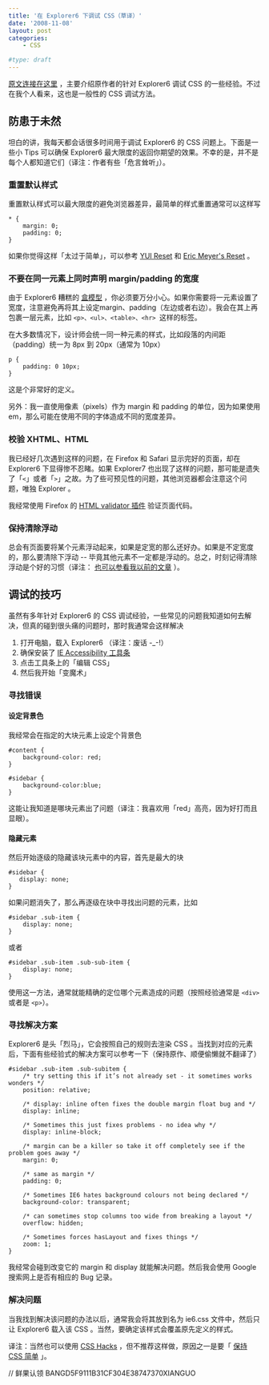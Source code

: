 ```yaml
---
title: '在 Explorer6 下调试 CSS（草译）'
date: '2008-11-08'
layout: post
categories:
    - CSS

#type: draft
---
```


[原文连接在这里](http://imgiseverything.co.uk/2008/10/31/how-i-debug-ie6/) ，主要介绍原作者的针对 Explorer6 调试 CSS 的一些经验。不过在我个人看来，这也是一般性的 CSS 调试方法。


## 防患于未然

坦白的讲，我每天都会话很多时间用于调试 Explorer6 的 CSS 问题上。下面是一些小 Tips 可以确保 Explorer6 最大限度的返回你期望的效果。不幸的是，并不是每个人都知道它们（译注：作者有些「危言耸听」）。


### 重置默认样式

重置默认样式可以最大限度的避免浏览器差异，最简单的样式重置通常可以这样写

```
* {
    margin: 0;
    padding: 0;
}
```

如果你觉得这样「太过于简单」，可以参考  [YUI Reset](http://developer.yahoo.com/yui/reset/)  和  [Eric Meyer's Reset](http://meyerweb.com/eric/tools/css/reset/) 。


### 不要在同一元素上同时声明 margin/padding 的宽度

由于 Explorer6 糟糕的 [盒模型](http://www.456bereastreet.com/archive/200612/internet_explorer_and_the_css_box_model/) ，你必须要万分小心。如果你需要将一元素设置了宽度，注意避免再将其上设定margin、padding（左边或者右边）。我会在其上再包裹一层元素，比如 `<p>、<ul>、<table>、<hr> `这样的标签。

在大多数情况下，设计师会统一同一种元素的样式，比如段落的内间距（padding）统一为 8px 到 20px（通常为 10px）

```
p {
    padding: 0 10px;
}
```

这是个非常好的定义。

另外：我一直使用像素（pixels）作为 margin 和 padding 的单位，因为如果使用 em，那么可能在使用不同的字体造成不同的宽度差异。


### 校验 XHTML、HTML

我已经好几次遇到这样的问题，在 Firefox 和 Safari 显示完好的页面，却在 Explorer6 下显得惨不忍睹。如果 Explorer7 也出现了这样的问题，那可能是遗失了「`<`」或者「`>`」之故。为了些可预见性的问题，其他浏览器都会注意这个问题，唯独 Explorer 。

我经常使用 Firefox 的  [HTML validator 插件](https://addons.mozilla.org/en-US/firefox/addon/249) 验证页面代码。


### 保持清除浮动

总会有页面要将某个元素浮动起来，如果是定宽的那么还好办。如果是不定宽度的，那么要清除下浮动 -- 毕竟其他元素不一定都是浮动的。总之，时刻记得清除浮动是个好的习惯（译注： [也可以参看我以前的文章]({{site.urls}}/posts/1209/) ）。


## 调试的技巧

虽然有多年针对 Explorer6 的 CSS 调试经验，一些常见的问题我知道如何去解决，但真的碰到很头痛的问题时，那时我通常会这样解决

1. 打开电脑，载入 Explorer6 （译注：废话 -_-!）
2. 确保安装了  [IE Accessibility 工具条](http://www.visionaustralia.org.au/ais/toolbar/) 
3. 点击工具条上的「编辑 CSS」
4. 然后我开始「变魔术」


### 寻找错误


#### 设定背景色

我经常会在指定的大块元素上设定个背景色

```
#content {
    background-color: red;
}

#sidebar {
    background-color:blue;
}
```

这能让我知道是哪块元素出了问题（译注：我喜欢用「red」高亮，因为好打而且显眼）。


#### 隐藏元素

然后开始逐级的隐藏该块元素中的内容，首先是最大的块

```
#sidebar {
   display: none;
}
```

如果问题消失了，那么再逐级在块中寻找出问题的元素，比如

```
#sidebar .sub-item {
    display: none;
}
```

或者

```
#sidebar .sub-item .sub-sub-item {
    display: none;
}
```

使用这一方法，通常就能精确的定位哪个元素造成的问题（按照经验通常是 `<div>` 或者是 `<p>`）。


### 寻找解决方案

Explorer6 是头「烈马」，它会按照自己的规则去渲染 CSS 。当找到对应的元素后，下面有些经验式的解决方案可以参考一下（保持原作、顺便偷懒就不翻译了）

```
#sidebar .sub-item .sub-subitem {
    /* try setting this if it’s not already set - it sometimes works wonders */
    position: relative;

    /* display: inline often fixes the double margin float bug and */
    display: inline;
             
    /* Sometimes this just fixes problems - no idea why */
    display: inline-block;

    /* margin can be a killer so take it off completely see if the problem goes away */
    margin: 0;

    /* same as margin */
    padding: 0;

    /* Sometimes IE6 hates background colours not being declared */
    background-color: transparent;

    /* can sometimes stop columns too wide from breaking a layout */
    overflow: hidden;

    /* Sometimes forces hasLayout and fixes things */
    zoom: 1;
}
```

我经常会碰到改变它的 margin 和 display 就能解决问题。然后我会使用 Google 搜索网上是否有相应的 Bug 记录。


### 解决问题

当我找到解决该问题的办法以后，通常我会将其放到名为 ie6.css 文件中，然后只让 Explorer6 载入该 CSS 。当然，要确定该样式会覆盖原先定义的样式。

译注：当然也可以使用  [CSS Hacks](http://www.webdevout.net/css-hacks) ，但不推荐这样做，原因之一是要「 [保持 CSS 简单](http://www.digital-web.com/articles/keep_css_simple/) 」。

// 鲜果认领 BANGD5F9111B31CF304E38747370XIANGUO
